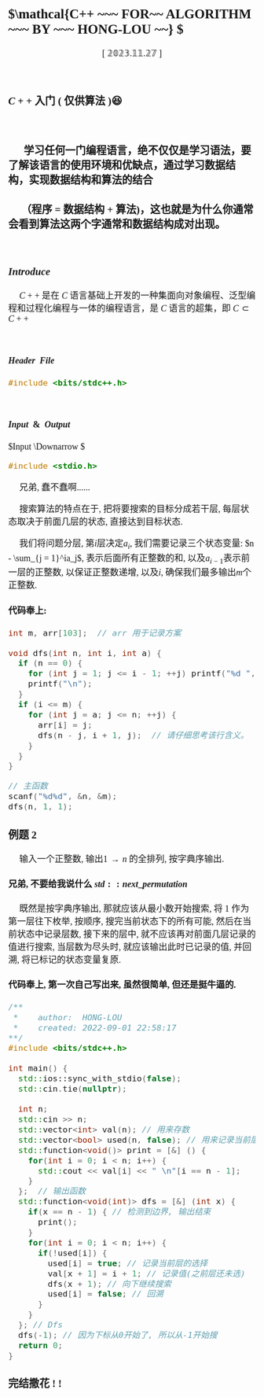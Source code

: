 <font size=4 face="楷体">

<br>
<br>
<br>

## $\mathcal{C++ ~~~ FOR~~ ALGORITHM ~~~ BY ~~~ HONG-LOU ~~} $

$$ \mathbb{[~2023.11.27~]} $$

<br>

### $C++$ 入门 $($ 仅供算法 $)$😆
<br>


### $~~~~~$ 学习任何一门编程语言，绝不仅仅是学习语法，要了解该语言的使用环境和优缺点，通过学习数据结构，实现数据结构和算法的结合

### $~~~~~ （$程序 $=$ 数据结构 + 算法$)$，这也就是为什么你通常会看到算法这两个字通常和数据结构成对出现。
<br>


### $Introduce$

$~~~~$ $C++$ 是在 $C$ 语言基础上开发的一种集面向对象编程、泛型编程和过程化编程与一体的编程语言，是 $C$ 语言的超集，即 $C \subset C++$

<br>

#### $Header ~~ File$
``` c++
#include <bits/stdc++.h>
```



<br>

#### $Input ~~ \& ~~ Output$

$Input \Downarrow $
``` c++
#include <stdio.h>


```

$~~~~$ 兄弟, 蠢不蠢啊......

$~~~~$ 搜索算法的特点在于, 把将要搜索的目标分成若干层, 每层状态取决于前面几层的状态, 直接达到目标状态.

$~~~~$ 我们将问题分层, 第$i$层决定$a_i$, 我们需要记录三个状态变量: $n - \sum_{j = 1}^ia_j$, 表示后面所有正整数的和, 以及$a_{i - 1}$表示前一层的正整数, 以保证正整数递增, 以及$i$, 确保我们最多输出$m$个正整数.

#### 代码奉上:
``` c++
int m, arr[103];  // arr 用于记录方案

void dfs(int n, int i, int a) {
  if (n == 0) {
    for (int j = 1; j <= i - 1; ++j) printf("%d ", arr[j]);
    printf("\n");
  }
  if (i <= m) {
    for (int j = a; j <= n; ++j) {
      arr[i] = j;
      dfs(n - j, i + 1, j);  // 请仔细思考该行含义。
    }
  }
}

// 主函数
scanf("%d%d", &n, &m);
dfs(n, 1, 1);
```
### 例题 $\mathcal{2}$

$~~~~$ 输入一个正整数, 输出$1\to n$ 的全排列, 按字典序输出.

#### 兄弟, 不要给我说什么 $std::next\_permutation$

$~~~~$ 既然是按字典序输出, 那就应该从最小数开始搜索, 将 $1$ 作为第一层往下枚举, 按顺序, 搜完当前状态下的所有可能, 然后在当前状态中记录层数, 接下来的层中, 就不应该再对前面几层记录的值进行搜索, 当层数为尽头时, 就应该输出此时已记录的值, 并回溯, 将已标记的状态变量复原.

#### 代码奉上, 第一次自己写出来, 虽然很简单, 但还是挺牛逼的.
``` c++
/**
 *    author:  HONG-LOU
 *    created: 2022-09-01 22:58:17
**/
#include <bits/stdc++.h>

int main() {
  std::ios::sync_with_stdio(false);
  std::cin.tie(nullptr);

  int n;
  std::cin >> n;
  std::vector<int> val(n); // 用来存数
  std::vector<bool> used(n, false); // 用来记录当前层之前的状态
  std::function<void()> print = [&] () {
    for(int i = 0; i < n; i++) {
      std::cout << val[i] << " \n"[i == n - 1];
    }
  };  // 输出函数
  std::function<void(int)> dfs = [&] (int x) {
    if(x == n - 1) { // 检测到边界, 输出结束
      print();
    }
    for(int i = 0; i < n; i++) {
      if(!used[i]) {
        used[i] = true; // 记录当前层的选择
        val[x + 1] = i + 1; // 记录值(之前层还未选)
        dfs(x + 1); // 向下继续搜索
        used[i] = false; // 回溯
      }
    }
  }; // Dfs
  dfs(-1); // 因为下标从0开始了, 所以从-1开始搜
  return 0;
}
```

### 完结撒花 $!~!$